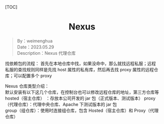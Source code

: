 [TOC]

<h1 align="center">Nexus</h1>

> By：weimenghua  
> Date：2023.05.29  
> Description：Nexus 代理仓库


找依赖包的流程： 首先在本地仓库中找，如果没命中，那么就找远程私服；远程私服的查找规则同样是先找 host 属性的私有库，然后再去找 proxy 属性的远程仓库；可以配置多个 proxy

Nexus 仓库类型介绍：  
默认安装有以下这几个仓库，在控制台也可以修改远程仓库的地址，第三方仓库等  
hosted（宿主仓库） ：存放本公司开发的 jar 包（正式版本、测试版本） 
proxy（代理仓库）：代理中央仓库、Apache 下测试版本的 jar 包  
group（组仓库）：使用时连接组仓库，包含 Hosted（宿主仓库）和 Proxy（代理仓库）  